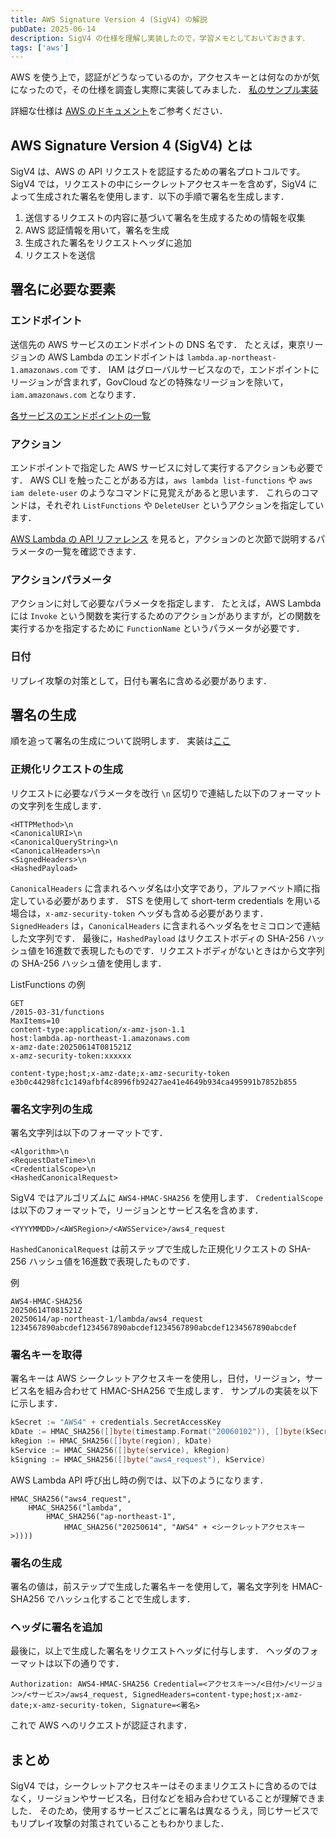 ```yaml
---
title: AWS Signature Version 4 (SigV4) の解説
pubDate: 2025-06-14
description: SigV4 の仕様を理解し実装したので，学習メモとしておいておきます．
tags: ['aws']
---
```


AWS を使う上で，認証がどうなっているのか，アクセスキーとは何なのかが気になったので，その仕様を調査し実際に実装してみました．
[私のサンプル実装](https://github.com/vinyl-umbrella/sigv4)

詳細な仕様は [AWS のドキュメント](https://docs.aws.amazon.com/IAM/latest/UserGuide/reference_sigv.html)をご参考ください．

## AWS Signature Version 4 (SigV4) とは

SigV4 は、AWS の API リクエストを認証するための署名プロトコルです。
SigV4 では，リクエストの中にシークレットアクセスキーを含めず，SigV4 によって生成された署名を使用します．以下の手順で署名を生成します．

1. 送信するリクエストの内容に基づいて署名を生成するための情報を収集
2. AWS 認証情報を用いて，署名を生成
3. 生成された署名をリクエストヘッダに追加
4. リクエストを送信

## 署名に必要な要素

### エンドポイント

送信先の AWS サービスのエンドポイントの DNS 名です．
たとえば，東京リージョンの AWS Lambda のエンドポイントは `lambda.ap-northeast-1.amazonaws.com` です．
IAM はグローバルサービスなので，エンドポイントにリージョンが含まれず，GovCloud などの特殊なリージョンを除いて，` iam.amazonaws.com` となります．

[各サービスのエンドポイントの一覧](https://docs.aws.amazon.com/general/latest/gr/aws-service-information.html)

### アクション

エンドポイントで指定した AWS サービスに対して実行するアクションも必要です．
AWS CLI を触ったことがある方は，`aws lambda list-functions` や `aws iam delete-user` のようなコマンドに見覚えがあると思います．
これらのコマンドは，それぞれ `ListFunctions` や `DeleteUser` というアクションを指定しています．

[AWS Lambda の API リファレンス](https://docs.aws.amazon.com/lambda/latest/api/welcome.html) を見ると，アクションのと次節で説明するパラメータの一覧を確認できます．

### アクションパラメータ

アクションに対して必要なパラメータを指定します．
たとえば，AWS Lambda には `Invoke` という関数を実行するためのアクションがありますが，どの関数を実行するかを指定するために `FunctionName` というパラメータが必要です．

### 日付

リプレイ攻撃の対策として，日付も署名に含める必要があります．

## 署名の生成

順を追って署名の生成について説明します．
実装は[ここ](https://github.com/vinyl-umbrella/sigv4/blob/e2496042d298ae02e1909f67e3bce1dd6157cb7c/sigv4/signer.go#L37)

### 正規化リクエストの生成

リクエストに必要なパラメータを改行 `\n` 区切りで連結した以下のフォーマットの文字列を生成します．

```
<HTTPMethod>\n
<CanonicalURI>\n
<CanonicalQueryString>\n
<CanonicalHeaders>\n
<SignedHeaders>\n
<HashedPayload>
```

`CanonicalHeaders` に含まれるヘッダ名は小文字であり，アルファベット順に指定している必要があります．
STS を使用して short-term credentials を用いる場合は，`x-amz-security-token` ヘッダも含める必要があります．
`SignedHeaders` は，`CanonicalHeaders` に含まれるヘッダ名をセミコロンで連結した文字列です．
最後に，`HashedPayload` はリクエストボディの SHA-256 ハッシュ値を16進数で表現したものです．リクエストボディがないときはから文字列の SHA-256 ハッシュ値を使用します．

ListFunctions の例

```
GET
/2015-03-31/functions
MaxItems=10
content-type:application/x-amz-json-1.1
host:lambda.ap-northeast-1.amazonaws.com
x-amz-date:20250614T081521Z
x-amz-security-token:xxxxxx

content-type;host;x-amz-date;x-amz-security-token
e3b0c44298fc1c149afbf4c8996fb92427ae41e4649b934ca495991b7852b855
```

### 署名文字列の生成

署名文字列は以下のフォーマットです．

```
<Algorithm>\n
<RequestDateTime>\n
<CredentialScope>\n
<HashedCanonicalRequest>
```

SigV4 ではアルゴリズムに `AWS4-HMAC-SHA256` を使用します．
`CredentialScope` は以下のフォーマットで，リージョンとサービス名を含めます．

```
<YYYYMMDD>/<AWSRegion>/<AWSService>/aws4_request
```

`HashedCanonicalRequest` は前ステップで生成した正規化リクエストの SHA-256 ハッシュ値を16進数で表現したものです．

例

```
AWS4-HMAC-SHA256
20250614T081521Z
20250614/ap-northeast-1/lambda/aws4_request
1234567890abcdef1234567890abcdef1234567890abcdef1234567890abcdef
```

### 署名キーを取得

署名キーは AWS シークレットアクセスキーを使用し，日付，リージョン，サービス名を組み合わせて HMAC-SHA256 で生成します．
サンプルの実装を以下に示します．

```go
kSecret := "AWS4" + credentials.SecretAccessKey
kDate := HMAC_SHA256([]byte(timestamp.Format("20060102")), []byte(kSecret))
kRegion := HMAC_SHA256([]byte(region), kDate)
kService := HMAC_SHA256([]byte(service), kRegion)
kSigning := HMAC_SHA256([]byte("aws4_request"), kService)
```

AWS Lambda API 呼び出し時の例では、以下のようになります．

```
HMAC_SHA256("aws4_request",
    HMAC_SHA256("lambda",
        HMAC_SHA256("ap-northeast-1",
            HMAC_SHA256("20250614", "AWS4" + <シークレットアクセスキー>))))
```

### 署名の生成

署名の値は，前ステップで生成した署名キーを使用して，署名文字列を HMAC-SHA256 でハッシュ化することで生成します．

### ヘッダに署名を追加

最後に，以上で生成した署名をリクエストヘッダに付与します．
ヘッダのフォーマットは以下の通りです．

```
Authorization: AWS4-HMAC-SHA256 Credential=<アクセスキー>/<日付>/<リージョン>/<サービス>/aws4_request, SignedHeaders=content-type;host;x-amz-date;x-amz-security-token, Signature=<署名>
```

これで AWS へのリクエストが認証されます．

## まとめ

SigV4 では，シークレットアクセスキーはそのままリクエストに含めるのではなく，リージョンやサービス名，日付などを組み合わせていることが理解できました．
そのため，使用するサービスごとに署名は異なるうえ，同じサービスでもリプレイ攻撃の対策されていることもわかりました．
